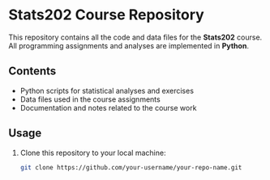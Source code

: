# Stats202 Course Repository

This repository contains all the code and data files for the **Stats202** course.  
All programming assignments and analyses are implemented in **Python**.

## Contents

- Python scripts for statistical analyses and exercises  
- Data files used in the course assignments  
- Documentation and notes related to the course work  

## Usage

1. Clone this repository to your local machine:  
   ```bash
   git clone https://github.com/your-username/your-repo-name.git

